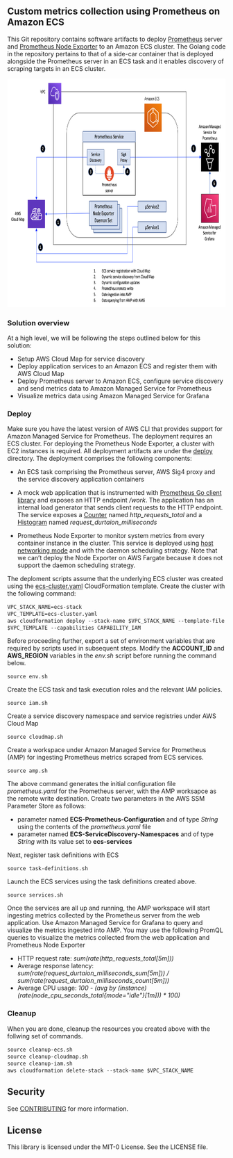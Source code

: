 ## Custom metrics collection using Prometheus on Amazon ECS

This Git repository contains software artifacts to deploy [Prometheus](https://prometheus.io/docs/introduction/overview/#what-is-prometheus) server and [Prometheus Node Exporter](https://prometheus.io/docs/guides/node-exporter) to an Amazon ECS cluster. The Golang code in the repository pertains to that of a side-car container that is deployed alongside the Prometheus server in an ECS task and it enables discovery of scraping targets in an ECS cluster.

<img class="wp-image-1960 size-full" src="images/Depoloyment-Architecture.png" alt="Deployment architecture" width="854" height="527" />

### Solution overview

At a high level, we will be following the steps outlined below for this solution:

<ul>
  <li>
    Setup AWS Cloud Map for service discovery 
  </li>
  <li>
    Deploy application services to an Amazon ECS and register them with AWS Cloud Map
  </li>
  <li>
    Deploy Prometheus server to Amazon ECS, configure service discovery and send metrics data to Amazon Managed Service for Prometheus
  </li>
  <li>
    Visualize metrics data using Amazon Managed Service for Grafana
  </li>  
</ul>

### Deploy

Make sure you have the latest version of AWS CLI that provides support for Amazon Managed Service for Prometheus. The deployment requires an ECS cluster. For deploying the Prometheus Node Exporter, a cluster with EC2 instances is required. All deployment artifacts are under the [deploy](https://github.com/aws-samples/prometheus-for-ecs/tree/main/deploy) directory. The deployment comprises the following components:
- An ECS task comprising the Prometheus server, AWS Sig4 proxy and the service discovery application containers

- A mock web application that is instrumented with [Prometheus Go client library](https://github.com/prometheus/client_golang) and exposes an HTTP endpoint */work*. The application has an internal load generator that sends client requests to the HTTP endpoint. The service exposes a [Counter](https://prometheus.io/docs/concepts/metric_types/#counter) named *http_requests_total* and a [Histogram](https://prometheus.io/docs/concepts/metric_types/#histogram) named *request_durtaion_milliseconds*
 
- Prometheus Node Exporter to monitor system metrics from every container instance in the cluster. This service is deployed using [host networking mode](https://docs.aws.amazon.com/AmazonECS/latest/developerguide/task_definition_parameters.html#network_mode) and with the daemon scheduling strategy. Note that we can’t deploy the Node Exporter on AWS Fargate because it does not support the daemon scheduling strategy.


The deploment scripts assume that the underlying ECS cluster was created using the [ecs-cluster.yaml](https://github.com/aws-samples/prometheus-for-ecs/blob/main/deploy/ecs-cluster.yaml) CloudFormation template. 
Create the cluster with the following command:
``` 
VPC_STACK_NAME=ecs-stack 
VPC_TEMPLATE=ecs-cluster.yaml
aws cloudformation deploy --stack-name $VPC_STACK_NAME --template-file $VPC_TEMPLATE --capabilities CAPABILITY_IAM 
```
    
Before proceeding further, export a set of environment variables that are required by scripts used in subsequent steps. Modify the **ACCOUNT_ID** and **AWS_REGION** variables in the *env.sh* script before running the command below.
```
source env.sh
```

Create the ECS task and task execution roles and the relevant IAM policies.
```
source iam.sh
```

Create a service discovery namespace and service registries under AWS Cloud Map
```
source cloudmap.sh
```

Create a workspace under Amazon Managed Service for Prometheus (AMP) for ingesting Prometheus metrics scraped from ECS services. 
```
source amp.sh
```
The above command generates the initial configuration file *prometheus.yaml* for the Prometheus server, with the AMP worksapce as the remote write destination. 
Create two parameters in the AWS SSM Parameter Store as follows:
- parameter named **ECS-Prometheus-Configuration** and of type *String* using the contents of the *prometheus.yaml* file
- parameter named **ECS-ServiceDiscovery-Namespaces** and of type *String* with its value set to **ecs-services**

Next, register task definitions with ECS
```
source task-definitions.sh
```

Launch the ECS services using the task definitions created above. 
```
source services.sh
```

Once the services are all up and running, the AMP workspace will start ingesting metrics collected by the Prometheus server from the web application. Use Amazon Managed Service for Grafana to query and visualize the metrics ingested into AMP. You may use the following PromQL queries to visualize the metrics collected from the web application and Prometheus Node Exporter
- HTTP request rate: *sum(rate(http_requests_total[5m]))*
- Average response latency: *sum(rate(request_durtaion_milliseconds_sum[5m])) / sum(rate(request_durtaion_milliseconds_count[5m]))*
- Average CPU usage:  *100 - (avg by (instance) (rate(node_cpu_seconds_total{mode="idle"}[1m])) * 100)*

### Cleanup

When you are done, cleanup the resources you created above with the follwing set of commands.
```
source cleanup-ecs.sh
source cleanup-cloudmap.sh
source cleanup-iam.sh
aws cloudformation delete-stack --stack-name $VPC_STACK_NAME
```

## Security

See [CONTRIBUTING](CONTRIBUTING.md#security-issue-notifications) for more information.

## License

This library is licensed under the MIT-0 License. See the LICENSE file.

